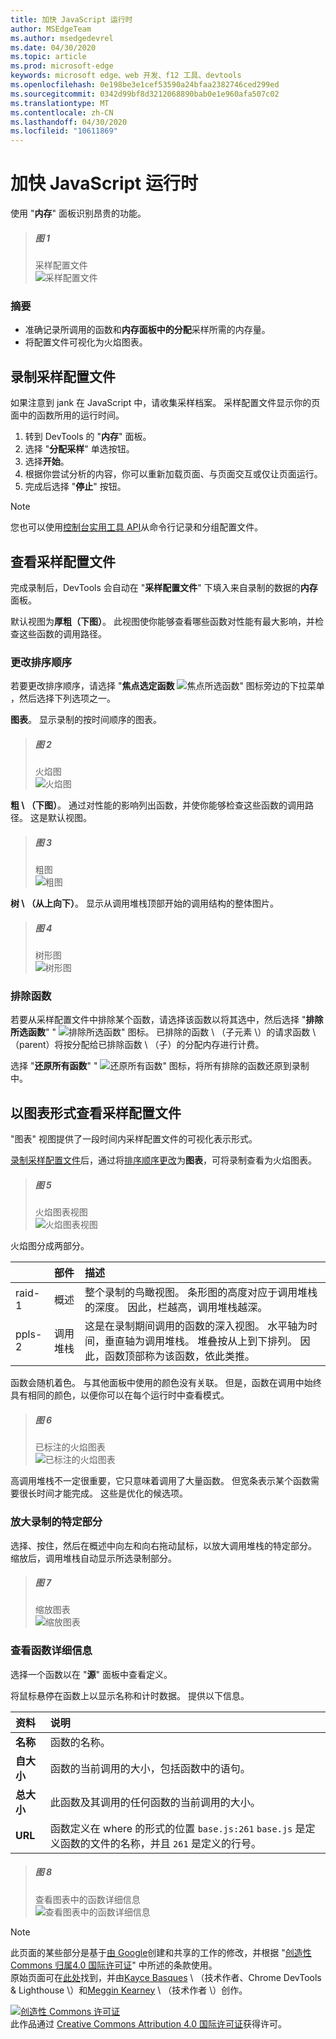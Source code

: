 ```yaml
---
title: 加快 JavaScript 运行时
author: MSEdgeTeam
ms.author: msedgedevrel
ms.date: 04/30/2020
ms.topic: article
ms.prod: microsoft-edge
keywords: microsoft edge、web 开发、f12 工具、devtools
ms.openlocfilehash: 0e198be3e1cef53590a24bfaa2382746ced299ed
ms.sourcegitcommit: 0342d99bf8d3212068890bab0e1e960afa507c02
ms.translationtype: MT
ms.contentlocale: zh-CN
ms.lasthandoff: 04/30/2020
ms.locfileid: "10611869"
---
```

<!-- Copyright Kayce Basques and Meggin Kearney

   Licensed under the Apache License, Version 2.0 (the "License");
   you may not use this file except in compliance with the License.
   You may obtain a copy of the License at

       https://www.apache.org/licenses/LICENSE-2.0

   Unless required by applicable law or agreed to in writing, software
   distributed under the License is distributed on an "AS IS" BASIS,
   WITHOUT WARRANTIES OR CONDITIONS OF ANY KIND, either express or implied.
   See the License for the specific language governing permissions and
   limitations under the License. -->





# 加快 JavaScript 运行时   




使用 "**内存**" 面板识别昂贵的功能。  

> ##### 图 1  
> 采样配置文件  
> ![采样配置文件][ImageCpuProfile]  

### 摘要  

*   准确记录所调用的函数和**内存面板中的分配**采样所需的内存量。  
*   将配置文件可视化为火焰图表。  

## 录制采样配置文件  

如果注意到 jank 在 JavaScript 中，请收集采样档案。  采样配置文件显示你的页面中的函数所用的运行时间。  

1.  转到 DevTools 的 "**内存**" 面板。  
1.  选择 "**分配采样**" 单选按钮。  
1.  选择**开始**。  
1.  根据你尝试分析的内容，你可以重新加载页面、与页面交互或仅让页面运行。  
1.  完成后选择 "**停止**" 按钮。  

> [!NOTE]
> 您也可以使用[控制台实用工具 API][DevtoolsConsoleUtilities]从命令行记录和分组配置文件。  

## 查看采样配置文件  

完成录制后，DevTools 会自动在 "**采样配置文件**" 下填入来自录制的数据的**内存**面板。  

默认视图为**厚粗（下图）**。  此视图使你能够查看哪些函数对性能有最大影响，并检查这些函数的调用路径。  

### 更改排序顺序   

若要更改排序顺序，请选择 "**焦点选定函数** ![ 焦点所选函数" 图标旁边的下拉菜单 ][ImageFocusIcon] ，然后选择下列选项之一。

**图表**。  显示录制的按时间顺序的图表。  

> ##### 图 2  
> 火焰图  
> ![火焰图][ImageFlameChart]  

**粗 \ （下图）**。  通过对性能的影响列出函数，并使你能够检查这些函数的调用路径。  这是默认视图。  

> ##### 图 3  
> 粗图  
> ![粗图][ImageHeavyChart]  

**树 \ （从上向下）**。  显示从调用堆栈顶部开始的调用结构的整体图片。  

> ##### 图 4  
> 树形图  
> ![树形图][ImageTreeChart]  

### 排除函数   

若要从采样配置文件中排除某个函数，请选择该函数以将其选中，然后选择 "**排除所选函数**" " ![ 排除所选函数" ][ImageExcludeIcon] 图标。  已排除的函数 \ （子元素 \）的请求函数 \ （parent）将按分配给已排除函数 \ （子）的分配内存进行计费。  

选择 "**还原所有函数**" " ![ 还原所有函数" ][ImageRestoreIcon] 图标，将所有排除的函数还原到录制中。  

## 以图表形式查看采样配置文件   

"图表" 视图提供了一段时间内采样配置文件的可视化表示形式。  

[录制采样配置文件](#record-a-sampling-profile)后，通过将[排序顺序更改](#change-sort-order)为**图表**，可将录制查看为火焰图表。  

> ##### 图 5  
> 火焰图表视图  
> ![火焰图表视图][ImageFlameChartView]  

火焰图分成两部分。  

| | 部件 | 描述 |  
| --- |:--- |:--- |  
| raid-1 | 概述 | 整个录制的鸟瞰视图。  条形图的高度对应于调用堆栈的深度。  因此，栏越高，调用堆栈越深。  |  
| ppls-2 | 调用堆栈 | 这是在录制期间调用的函数的深入视图。  水平轴为时间，垂直轴为调用堆栈。  堆叠按从上到下排列。  因此，函数顶部称为该函数，依此类推。  |  

函数会随机着色。  与其他面板中使用的颜色没有关联。  但是，函数在调用中始终具有相同的颜色，以便你可以在每个运行时中查看模式。  

> ##### 图 6  
> 已标注的火焰图表  
> ![已标注的火焰图表][ImageAnnotatedFlameChart]  

高调用堆栈不一定很重要，它只意味着调用了大量函数。  但宽条表示某个函数需要很长时间才能完成。  这些是优化的候选项。  

### 放大录制的特定部分   

选择、按住，然后在概述中向左和向右拖动鼠标，以放大调用堆栈的特定部分。  缩放后，调用堆栈自动显示所选录制部分。  

> ##### 图 7  
> 缩放图表  
> ![缩放图表][ImageFlameChartZoomed]  

### 查看函数详细信息   

选择一个函数以在 "**源**" 面板中查看定义。  

将鼠标悬停在函数上以显示名称和计时数据。  提供以下信息。  

| 资料 | 说明 |  
|:--- |:--- |  
| **名称** | 函数的名称。  |  
| **自大小** | 函数的当前调用的大小，包括函数中的语句。  |  
| **总大小** | 此函数及其调用的任何函数的当前调用的大小。  |  
| **URL** | 函数定义在 where 的形式的位置 `base.js:261` `base.js` 是定义函数的文件的名称，并且 `261` 是定义的行号。  |  
<!--*   **Aggregated self time**.  Aggregate time for all invocations of the function across the recording, not including functions called by this function.  -->  
<!--*   **Aggregated total time**.  Aggregate total time for all invocations of the function, including functions called by this function.  -->  
<!--*   **Not optimized**.  If the profiler has detected a potential optimization for the function it lists it here.  -->  

> ##### 图 8  
> 查看图表中的函数详细信息  
> ![查看图表中的函数详细信息][ImageFunctionsDetails]  

<!--## Feedback   -->  



<!-- image links -->  

[ImageExcludeIcon]: /microsoft-edge/devtools-guide-chromium/media/exclude-icon.msft.png  
[ImageFocusIcon]: /microsoft-edge/devtools-guide-chromium/media/images/focus-icon.msft.png  
[ImageRestoreIcon]: /microsoft-edge/devtools-guide-chromium/media/images/restore-icon.msft.png  

[ImageCpuProfile]: /microsoft-edge/devtools-guide-chromium/media/rendering-tools-gh-nodejs-benchmarks-run-memory-sampling-profiles-heavy-bottom-up.msft.png "图1：采样配置文件"  
[ImageFlameChart]: /microsoft-edge/devtools-guide-chromium/media/rendering-tools-gh-nodejs-benchmarks-run-memory-sampling-profiles-chart.msft.png "图2：火焰图"  
[ImageHeavyChart]: /microsoft-edge/devtools-guide-chromium/media/rendering-tools-gh-nodejs-benchmarks-run-memory-sampling-profiles-heavy-bottom-up.msft.png "图3：厚图"  
[ImageTreeChart]: /microsoft-edge/devtools-guide-chromium/media/rendering-tools-gh-nodejs-benchmarks-run-memory-sampling-profiles-tree-top-down.msft.png "图4：树形图"  
[ImageFlameChartView]: /microsoft-edge/devtools-guide-chromium/media/rendering-tools-gh-nodejs-benchmarks-run-memory-sampling-profiles-chart.msft.png "图5：火焰图表视图"  
[ImageAnnotatedFlameChart]: /microsoft-edge/devtools-guide-chromium/media/rendering-tools-gh-nodejs-benchmarks-run-memory-sampling-profiles-chart-highlighted.msft.png "图6：带批注的火焰图表"  
[ImageFlameChartZoomed]: /microsoft-edge/devtools-guide-chromium/media/rendering-tools-gh-nodejs-benchmarks-run-memory-sampling-profiles-chart-zoomed.msft.png "图7：缩放图表"  
[ImageFunctionsDetails]: /microsoft-edge/devtools-guide-chromium/media/rendering-tools-gh-nodejs-benchmarks-run-memory-sampling-profiles-chart-hover.msft.png "图8：在图表中查看函数的详细信息"  

<!-- links -->  

[DevtoolsConsoleUtilities]: /microsoft-edge/devtools-guide-chromium/console/utilities "控制台实用工具 API 参考"  
[DevtoolsConsoleUtilitiesProfile]: /microsoft-edge/devtools-guide-chromium/console/utilities#profile "配置文件-控制台实用工具 API 参考"  
[DevtoolsConsoleUtilitiesProfileEnd]: /microsoft-edge/devtools-guide-chromium/console/utilities#profileend "profileEnd-控制台实用工具 API 参考"  

> [!NOTE]
> 此页面的某些部分是基于[由 Google][GoogleSitePolicies]创建和共享的工作的修改，并根据 "[创造性 Commons 归属4.0 国际许可证][CCA4IL]" 中所述的条款使用。  
> 原始页面可在[此处](https://developers.google.com/web/tools/chrome-devtools/rendering-tools/js-execution)找到，并由[Kayce Basques][KayceBasques] \ （技术作者、Chrome DevTools & Lighthouse \）和[Meggin Kearney][MegginKearney] \ （技术作者 \）创作。  

[![创造性 Commons 许可证][CCby4Image]][CCA4IL]  
此作品通过 [Creative Commons Attribution 4.0 国际许可证][CCA4IL]获得许可。  

[CCA4IL]: https://creativecommons.org/licenses/by/4.0  
[CCby4Image]: https://i.creativecommons.org/l/by/4.0/88x31.png  
[GoogleSitePolicies]: https://developers.google.com/terms/site-policies  
[KayceBasques]: https://developers.google.com/web/resources/contributors/kaycebasques  
[MegginKearney]: https://developers.google.com/web/resources/contributors/megginkearney  
